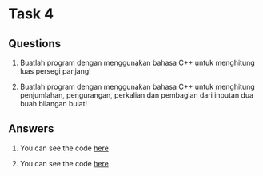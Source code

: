 # Task 4

## Questions

1. Buatlah program dengan menggunakan bahasa C++ untuk menghitung luas
   persegi panjang!

2. Buatlah program dengan menggunakan bahasa C++ untuk menghitung
   penjumlahan, pengurangan, perkalian dan pembagian dari inputan dua
   buah bilangan bulat!

## Answers

1. You can see the code [here](./area.cpp)

2. You can see the code [here](./arithmetic.cpp)
